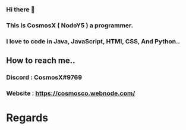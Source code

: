 ### Hi there 👋

### This is CosmosX ( NodoY5 ) a programmer.
### I love to code in Java, JavaScript, HTMl, CSS, And Python..

## How to reach me..

### Discord : CosmosX#9769
### Website : https://cosmosco.webnode.com/


# Regards
